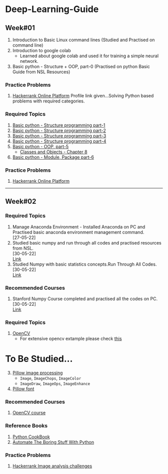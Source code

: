
# Deep-Learning-Guide

## Week#01
1. Introduction to Basic Linux command lines (Studied and Practised on command line)
2. Introduction to google colab
    - Learned about google colab and used it for training a simple neural network.
3. Basic python - Structure + OOP, part-0 (Practised on python Basic Guide from NSL Resources)

### Practice Problems
1. [Hackerrank Online Platform](https://www.hackerrank.com/NuhashAfnan) Profile link given...Solving Python based problems with required categories.


### Required Topics
1. [Basic python - Structure programming part-1](./Python3/python3_intro_part_1.ipynb)
2. [Basic python - Structure programming part-2](./Python3/python3_intro_part_2.ipynb)
3. [Basic python - Structure programming part-3](./Python3/python3_intro_part_3.ipynb)
4. [Basic python - Structure programming part-4](./Python3/python3_intro_part_4.ipynb)
5. [Basic python - OOP, part-5](./Python3/python3_intro_part_5_%5BOOP%5D.ipynb)
    - [Classes and Objects - Chapter 8](./Books/Python_Cookbook_3rd%20Edition.pdf)
7. [Basic python - Module, Package part-6](./Python3/python3_intro_part_6.ipynb)
### Practice Problems
1. [Hackerrank Online Platform](https://www.hackerrank.com/domains/python)
-----
## Week#02
### Required Topics
1. Manage Anaconda Environment - Installed Anaconda on PC and Practised basic anaconda environment management command.<br>[27-05-22]
2. Studied basic numpy and run through all codes and practised resources from NSL. <br> [30-05-22] <br> [Link](https://github.com/nuhash-nsl/NSL-RA-Training/blob/main/DeepLearningGuide/Numpy_Basics/numpy_nsl.py)
3. Studied Numpy with basic statistics concepts.Run Through All Codes. <br> [30-05-22] <br> [Link](https://github.com/nuhash-nsl/NSL-RA-Training/blob/main/DeepLearningGuide/Numpy_Basics/numpy_statistics.py)
### Recommended Courses
1. Stanford Numpy Course completed and practised all the codes on PC.<br> [30-05-22] <br> [Link](https://github.com/nuhash-nsl/NSL-RA-Training/blob/main/DeepLearningGuide/Numpy_Basics/numpy_stanford.py)


### Required Topics
1. [OpenCV](./OpenCV-Intro)
    - For extensive opencv extample please check [this](./OpenCV-Intro/explore-cv)
# To Be Studied...
3. [Pillow image processing](https://pillow.readthedocs.io/en/stable/)
    - `Image`, `ImageChops`, `ImageColor`
    - `ImageDraw`, `ImageOps`, `ImageEnhance`
4. [Pillow font](https://pillow.readthedocs.io/en/stable/reference/ImageFont.html?highlight=ImageFont#imagefont-module)
### Recommended Courses
1. [OpenCV course](https://www.pyimagesearch.com/2018/07/19/opencv-tutorial-a-guide-to-learn-opencv/)
### Reference Books
1. [Python CookBook](./Python_Cookbook_3rd%20Edition.pdf)
2. [Automate The Boring Stuff With Python](./Books/automate_the_boring_stuff_with_python.pdf)
### Practice Problems
1. [Hackerrank Image analysis challenges](https://www.hackerrank.com/contests/image-analysis-1/challenges)
